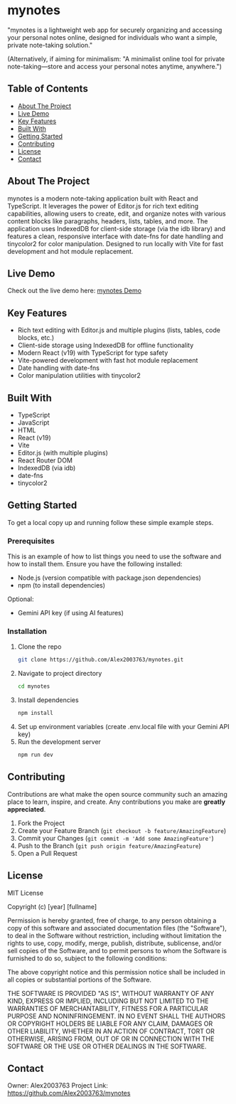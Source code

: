 # mynotes

"mynotes is a lightweight web app for securely organizing and accessing your personal notes online, designed for individuals who want a simple, private note-taking solution."  

(Alternatively, if aiming for minimalism: "A minimalist online tool for private note-taking—store and access your personal notes anytime, anywhere.")

## Table of Contents

- [About The Project](#about-the-project)
- [Live Demo](#live-demo)
- [Key Features](#key-features)
- [Built With](#built-with)
- [Getting Started](#getting-started)
- [Contributing](#contributing)
- [License](#license)
- [Contact](#contact)

## About The Project

mynotes is a modern note-taking application built with React and TypeScript. It leverages the power of Editor.js for rich text editing capabilities, allowing users to create, edit, and organize notes with various content blocks like paragraphs, headers, lists, tables, and more. The application uses IndexedDB for client-side storage (via the idb library) and features a clean, responsive interface with date-fns for date handling and tinycolor2 for color manipulation. Designed to run locally with Vite for fast development and hot module replacement.

## Live Demo

Check out the live demo here: [mynotes Demo](https://mynotes.usefultools.dpdns.org/)

## Key Features

- Rich text editing with Editor.js and multiple plugins (lists, tables, code blocks, etc.)
- Client-side storage using IndexedDB for offline functionality
- Modern React (v19) with TypeScript for type safety
- Vite-powered development with fast hot module replacement
- Date handling with date-fns
- Color manipulation utilities with tinycolor2

## Built With

- TypeScript
- JavaScript
- HTML
- React (v19)
- Vite
- Editor.js (with multiple plugins)
- React Router DOM
- IndexedDB (via idb)
- date-fns
- tinycolor2

## Getting Started

To get a local copy up and running follow these simple example steps.

### Prerequisites

This is an example of how to list things you need to use the software and how to install them.
Ensure you have the following installed:
- Node.js (version compatible with package.json dependencies)
- npm (to install dependencies)

Optional:
- Gemini API key (if using AI features)

### Installation

1. Clone the repo
   ```sh
   git clone https://github.com/Alex2003763/mynotes.git
   ```
2. Navigate to project directory
   ```sh
   cd mynotes
   ```
3. Install dependencies
   ```sh
   npm install
   ```
4. Set up environment variables (create .env.local file with your Gemini API key)
5. Run the development server
   ```sh
   npm run dev
   ```

## Contributing

Contributions are what make the open source community such an amazing place to learn, inspire, and create. Any contributions you make are **greatly appreciated**.

1. Fork the Project
2. Create your Feature Branch (`git checkout -b feature/AmazingFeature`)
3. Commit your Changes (`git commit -m 'Add some AmazingFeature'`)
4. Push to the Branch (`git push origin feature/AmazingFeature`)
5. Open a Pull Request

## License

MIT License

Copyright (c) [year] [fullname]

Permission is hereby granted, free of charge, to any person obtaining a copy
of this software and associated documentation files (the "Software"), to deal
in the Software without restriction, including without limitation the rights
to use, copy, modify, merge, publish, distribute, sublicense, and/or sell
copies of the Software, and to permit persons to whom the Software is
furnished to do so, subject to the following conditions:

The above copyright notice and this permission notice shall be included in all
copies or substantial portions of the Software.

THE SOFTWARE IS PROVIDED "AS IS", WITHOUT WARRANTY OF ANY KIND, EXPRESS OR
IMPLIED, INCLUDING BUT NOT LIMITED TO THE WARRANTIES OF MERCHANTABILITY,
FITNESS FOR A PARTICULAR PURPOSE AND NONINFRINGEMENT. IN NO EVENT SHALL THE
AUTHORS OR COPYRIGHT HOLDERS BE LIABLE FOR ANY CLAIM, DAMAGES OR OTHER
LIABILITY, WHETHER IN AN ACTION OF CONTRACT, TORT OR OTHERWISE, ARISING FROM,
OUT OF OR IN CONNECTION WITH THE SOFTWARE OR THE USE OR OTHER DEALINGS IN THE
SOFTWARE.

## Contact

Owner: Alex2003763
Project Link: https://github.com/Alex2003763/mynotes


